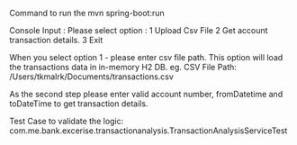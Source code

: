 Command to run the 
mvn spring-boot:run

Console Input : 
Please select option :
1 Upload Csv File
2 Get account transaction details.
3 Exit

When you select option 1 - please enter csv file path. This option will load the transactions data in in-memory H2 DB.
eg.
CSV File Path:
/Users/tkmalrk/Documents/transactions.csv



As the second step please enter valid account number, fromDatetime and toDateTime to get transaction details.




Test Case to validate the logic:
com.me.bank.excerise.transactionanalysis.TransactionAnalysisServiceTest


